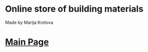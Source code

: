 #  Online store of building materials 
Made by Marija Krotova

# [Main Page](https://mashakrot.github.io/1128847-technomart-26)
